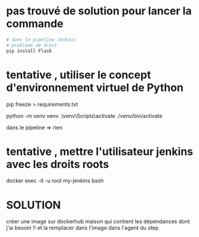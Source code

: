 # pas trouvé de solution pour lancer la commande

```sh
# dans le pipeline Jenkins
# problème de droit
pip install Flask
```

# tentative , utiliser le concept d'environnement virtuel de Python

pip freeze > requirements.txt

python -m venv venv
.\venv\Scripts\activate
./venv/bin/activate

dans le pipeline => rien

# tentative , mettre l'utilisateur jenkins avec les droits roots

docker exec -it -u root my-jenkins bash

# SOLUTION

créer une image sur dockerhub maison qui contient les dépendances dont j'ai besoin !!
et la remplacer dans l'image dans l'agent du step


